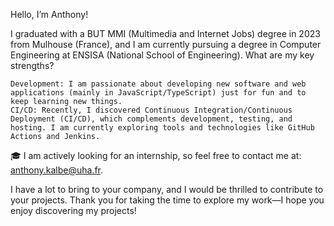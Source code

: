 Hello, I’m Anthony!

I graduated with a BUT MMI (Multimedia and Internet Jobs) degree in 2023 from Mulhouse (France), and I am currently pursuing a degree in Computer Engineering at ENSISA (National School of Engineering).
What are my key strengths?

    Development: I am passionate about developing new software and web applications (mainly in JavaScript/TypeScript) just for fun and to keep learning new things.
    CI/CD: Recently, I discovered Continuous Integration/Continuous Deployment (CI/CD), which complements development, testing, and hosting. I am currently exploring tools and technologies like GitHub Actions and Jenkins.

🎓 I am actively looking for an internship, so feel free to contact me at: anthony.kalbe@uha.fr.

I have a lot to bring to your company, and I would be thrilled to contribute to your projects.
Thank you for taking the time to explore my work—I hope you enjoy discovering my projects!
